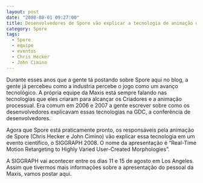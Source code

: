 ```yaml
---
layout: post
date: "2008-08-01 09:27:00"
title: Desenvolvedores de Spore vão explicar a tecnologia de animação do jogo no SIGGRAPH 2008
category: Spore
tags:
  - Spore
  - equipe
  - eventos
  - Chris Hecker
  - John Cimino
---
```


Durante esses anos que a gente tá postando sobre Spore aqui no blog, a gente já percebeu como a industria percebe o jogo como um avanço tecnológico. A própria equipe da Maxis está sempre falando nas tecnologias que eles criaram para alcançar os Criadores e a animação processual. Era comum em 2006 e 2007 a gente escrever sobre como os desenvolvedores explicavam essas tecnologias na GDC, a conferência de desenvolvedores.

Agora que Spore está praticamente pronto, os responsáveis pela animação de Spore (Chris Hecker e John Cimino) vão explicar essa tecnologia em um evento científico, o SIGGRAPH 2008. O nome da apresentação é “Real-Time Motion Retargeting to Highly Varied User-Created Morphologies”.

A SIGGRAPH vai acontecer entre os dias 11 e 15 de agosto em Los Angeles. Assim que tivermos mais informações sobre a apresentação do pessoal da Maxis, vamos postar aqui.